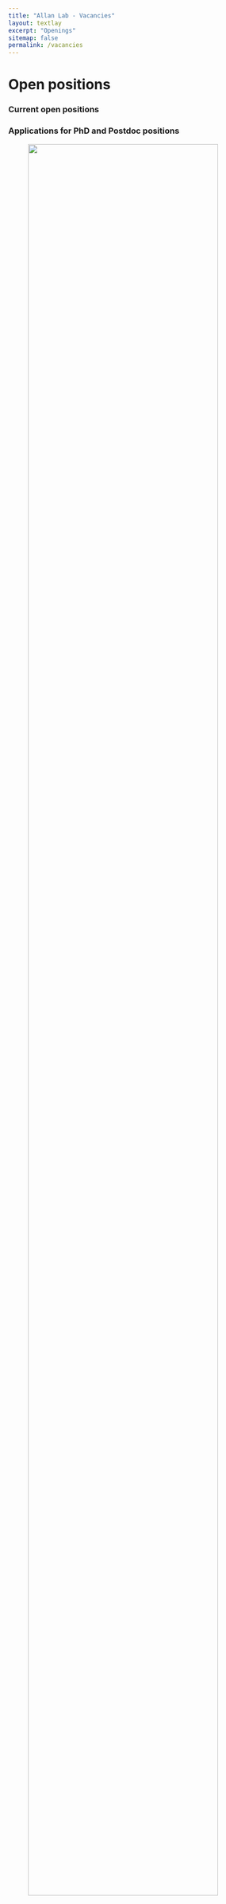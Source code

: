 ```yaml
---
title: "Allan Lab - Vacancies"
layout: textlay
excerpt: "Openings"
sitemap: false
permalink: /vacancies
---
```


# Open positions

### Current open positions

### Applications for PhD and Postdoc positions



<figure>
<img src="{{ site.url }}{{ site.baseurl }}/images/picpic/Gallery/DSC_1210696.jpg" width="95%">
</figure>
